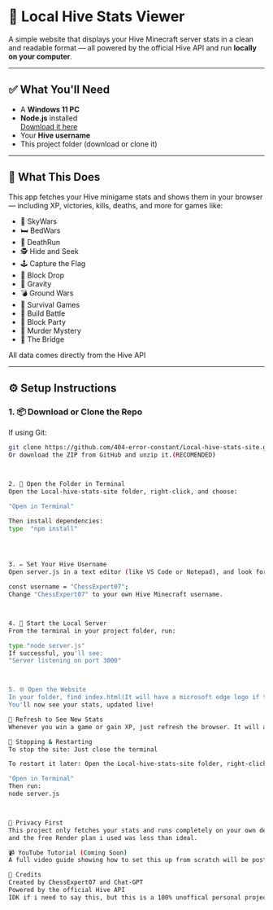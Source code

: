 # 🐝 Local Hive Stats Viewer

A simple website that displays your Hive Minecraft server stats in a clean and readable format — all powered by the official Hive API and run **locally on your computer**.

---

## ✅ What You'll Need

- A **Windows 11 PC**
- **Node.js** installed  
  [Download it here](https://nodejs.org/)
- Your **Hive username**
- This project folder (download or clone it)

---

## 🧠 What This Does

This app fetches your Hive minigame stats and shows them in your browser — including XP, victories, kills, deaths, and more for games like:
- 🎯 SkyWars
- 🛏️ BedWars
- 🏃 DeathRun
- 🕵️ Hide and Seek
- 🕹️ Capture the Flag
- 🧱 Block Drop
- 🚀 Gravity
- 💣 Ground Wars
- 🧠 Survival Games
- 🧱 Build Battle
- 🎉 Block Party
- 🔪 Murder Mystery
- 🌉 The Bridge

All data comes directly from the Hive API

---

## ⚙️ Setup Instructions



### 1. 📦 Download or Clone the Repo

If using Git:
```bash
git clone https://github.com/404-error-constant/Local-hive-stats-site.git
Or download the ZIP from GitHub and unzip it.(RECOMENDED)



2. 📁 Open the Folder in Terminal
Open the Local-hive-stats-site folder, right-click, and choose:

"Open in Terminal"

Then install dependencies:
type  "npm install"




3. ✏️ Set Your Hive Username
Open server.js in a text editor (like VS Code or Notepad), and look for this line:

const username = "ChessExpert07";
Change "ChessExpert07" to your own Hive Minecraft username.



4. 🚀 Start the Local Server
From the terminal in your project folder, run:

type "node server.js"
If successful, you'll see:
"Server listening on port 3000"



5. 🌐 Open the Website
In your folder, find index.html(It will have a microsoft edge logo if thats your primary browser)
You'll now see your stats, updated live!

🔄 Refresh to See New Stats
Whenever you win a game or gain XP, just refresh the browser. It will always show your latest Hive stats.

🛑 Stopping & Restarting
To stop the site: Just close the terminal

To restart it later: Open the Local-hive-stats-site folder, right-click, and choose:

"Open in Terminal"
Then run:
node server.js



🔐 Privacy First
This project only fetches your stats and runs completely on your own device. Nothing is uploaded or tracked. I tried really hard to make this a global website that anyone could visit and see their stats, but it was very complex
and the free Render plan i used was less than ideal.

📹 YouTube Tutorial (Coming Soon)
A full video guide showing how to set this up from scratch will be posted soon on @ChessCatMC.

🧊 Credits
Created by ChessExpert07 and Chat-GPT
Powered by the official Hive API
IDK if i need to say this, but this is a 100% unoffical personal project. Hive was not involved.

